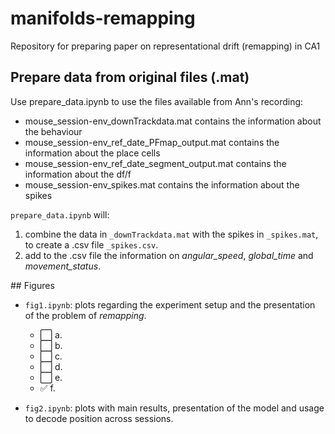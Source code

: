 # manifolds-remapping
Repository for preparing paper on representational drift (remapping) in CA1

## Prepare data from original files (.mat)

Use prepare_data.ipynb to use the files available from Ann's recording: 
- mouse_session-env_downTrackdata.mat contains the information about the behaviour
- mouse_session-env_ref_date_PFmap_output.mat contains the information about the place cells
- mouse_session-env_ref_date_segment_output.mat contains the information about the df/f
- mouse_session-env_spikes.mat contains the information about the spikes

`prepare_data.ipynb` will:
1. combine the data in `_downTrackdata.mat` with the spikes in `_spikes.mat`, to create a .csv file `_spikes.csv`.
2. add to the .csv file the information on *angular_speed*, *global_time* and *movement_status*.

## Figures

- `fig1.ipynb`: plots regarding the experiment setup and the presentation of the problem of *remapping*.
    - :white_large_square: a. 
    - :white_large_square: b.
    - :white_large_square: c. 
    - :white_large_square: d. 
    - :white_large_square: e.
    - :white_check_mark: f.

- `fig2.ipynb`: plots with main results, presentation of the model and usage to decode position across sessions.


